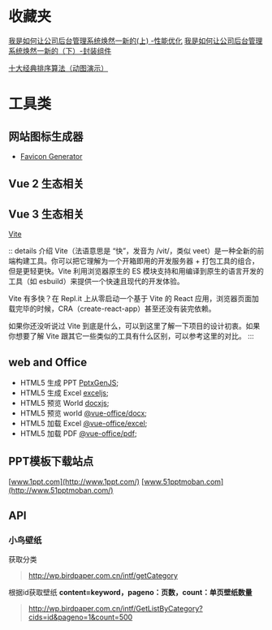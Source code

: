 # 收藏夹

[我是如何让公司后台管理系统焕然一新的(上) -性能优化](https://juejin.cn/post/6844903789388890119)
[我是如何让公司后台管理系统焕然一新的（下）-封装组件](https://juejin.cn/post/6844903789388890126)

[十大经典排序算法（动图演示）](https://www.cnblogs.com/onepixel/articles/7674659.html)



# 工具类

## 网站图标生成器
- [Favicon Generator](https://realfavicongenerator.net/)

## Vue 2 生态相关

## Vue 3 生态相关

[Vite](https://cn.vitejs.dev/guide/why.html)


:: details  介绍
Vite（法语意思是 “快”，发音为 /vit/，类似 veet）是一种全新的前端构建工具。你可以把它理解为一个开箱即用的开发服务器 + 打包工具的组合，但是更轻更快。Vite 利用浏览器原生的 ES 模块支持和用编译到原生的语言开发的工具（如 esbuild）来提供一个快速且现代的开发体验。

Vite 有多快？在 Repl.it 上从零启动一个基于 Vite 的 React 应用，浏览器页面加载完毕的时候，CRA（create-react-app）甚至还没有装完依赖。

如果你还没听说过 Vite 到底是什么，可以到这里了解一下项目的设计初衷。如果你想要了解 Vite 跟其它一些类似的工具有什么区别，可以参考这里的对比。
:::


## web and Office
 - HTML5 生成 PPT [PptxGenJS](https://gitbrent.github.io/PptxGenJS/);
 - HTML5 生成 Excel [exceljs](https://github.com/exceljs/exceljs);
 - HTML5 预览 World [docxjs](https://volodymyrbaydalka.github.io/docxjs/);
 - HTML5 预览 world [@vue-office/docx](github.com/501351981/vue-office);
 - HTML5 加载 Excel [@vue-office/excel](github.com/501351981/vue-office);
 - HTML5 加载 PDF [@vue-office/pdf](github.com/501351981/vue-office);

## PPT模板下载站点
[www.1ppt.com](http://www.1ppt.com/)
[www.51pptmoban.com](http://www.51pptmoban.com/)


## API

### 小鸟壁纸

获取分类
> http://wp.birdpaper.com.cn/intf/getCategory

根据id获取壁纸 **content=keyword，pageno：页数，count：单页壁纸数量**
> http://wp.birdpaper.com.cn/intf/GetListByCategory?cids=id&pageno=1&count=500

